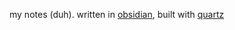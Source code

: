 my notes (duh). written in [obsidian](https://obsidian.md/), built with [quartz](https://quartz.jzhao.xyz/#-get-started)